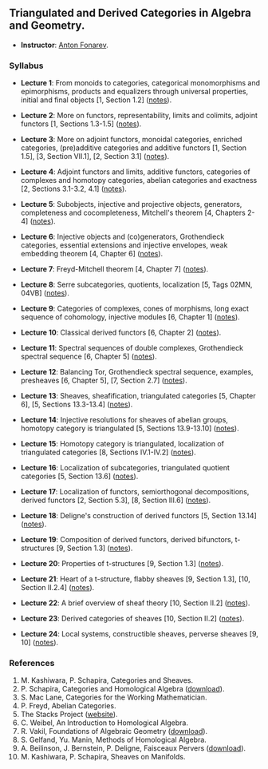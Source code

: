 ## Triangulated and Derived Categories in Algebra and Geometry.

- **Instructor**: [Anton Fonarev](https://homepage.mi-ras.ru/~avfonarev/).

### Syllabus

- **Lecture 1**: From monoids to categories, categorical monomorphisms and epimorphisms, products and equalizers through universal properties, initial and final objects [1, Section 1.2] ([notes](././Lecture-1.pdf)).

- **Lecture 2**: More on functors, representability, limits and colimits, adjoint functors [1, Sections 1.3-1.5] ([notes](././Lecture-2.pdf)).

- **Lecture 3**: More on adjoint functors, monoidal categories, enriched categories, (pre)additive categories and additive functors [1, Section 1.5], [3, Section VII.1], [2, Section 3.1] ([notes](././Lecture-3.pdf)).

- **Lecture 4**: Adjoint functors and limits, additive functors, categories of complexes and homotopy categories, abelian categories and exactness [2, Sections 3.1-3.2, 4.1] ([notes](././Lecture-4.pdf)).

- **Lecture 5**: Subobjects, injective and projective objects, generators, completeness and cocompleteness, Mitchell's theorem [4, Chapters 2-4] ([notes](././Lecture-5.pdf)).

- **Lecture 6**: Injective objects and (co)generators, Grothendieck categories, essential extensions and injective envelopes, weak embedding theorem [4, Chapter 6] ([notes](././Lecture-6.pdf)).

- **Lecture 7**: Freyd-Mitchell theorem [4, Chapter 7] ([notes](././Lecture-7.pdf)).

- **Lecture 8**: Serre subcategories, quotients, localization [5, Tags 02MN, 04VB] ([notes](././Lecture-8.pdf)).

- **Lecture 9**: Categories of complexes, cones of morphisms, long exact sequence of cohomology, injective modules [6, Chapter 1] ([notes](././Lecture-9.pdf)).

- **Lecture 10**: Classical derived functors [6, Chapter 2] ([notes](././Lecture-10.pdf)).

- **Lecture 11**: Spectral sequences of double complexes, Grothendieck spectral sequence [6, Chapter 5] ([notes](././Lecture-11.pdf)).

- **Lecture 12**: Balancing Tor, Grothendieck spectral sequence, examples, presheaves [6, Chapter 5], [7, Section 2.7] ([notes](././Lecture-12.pdf)).

- **Lecture 13**: Sheaves, sheafification, triangulated categories [5, Chapter 6], [5, Sections 13.3-13.4] ([notes](././Lecture-13.pdf)).

- **Lecture 14**: Injective resolutions for sheaves of abelian groups, homotopy category is triangulated [5, Sections 13.9-13.10] ([notes](././Lecture-14.pdf)).

- **Lecture 15**: Homotopy category is triangulated, localization of triangulated categories [8, Sections IV.1-IV.2] ([notes](././Lecture-15.pdf)).

- **Lecture 16**: Localization of subcategories, triangulated quotient categories [5, Section 13.6] ([notes](././Lecture-16.pdf)).

- **Lecture 17**: Localization of functors, semiorthogonal decompositions, derived functors [2, Section 5.3], [8, Section III.6] ([notes](././Lecture-17.pdf)).

- **Lecture 18**: Deligne's construction of derived functors [5, Section 13.14] ([notes](././Lecture-18.pdf)).

- **Lecture 19**: Composition of derived functors, derived bifunctors, t-structures [9, Section 1.3] ([notes](././Lecture-19.pdf)).

- **Lecture 20**: Properties of t-structures [9, Section 1.3] ([notes](././Lecture-20.pdf)).

- **Lecture 21**: Heart of a t-structure, flabby sheaves [9, Section 1.3], [10, Section II.2.4] ([notes](././Lecture-21.pdf)).

- **Lecture 22**: A brief overview of sheaf theory [10, Section II.2] ([notes](././Lecture-22.pdf)).

- **Lecture 23**: Derived categories of sheaves [10, Section II.2] ([notes](././Lecture-23.pdf)).

- **Lecture 24**: Local systems, constructible sheaves, perverse sheaves [9, 10] ([notes](././Lecture-24.pdf)).


### References

1. M. Kashiwara, P. Schapira, Categories and Sheaves.
2. P. Schapira, Categories and Homological Algebra ([download](././Schapira.pdf)).
3. S. Mac Lane, Categories for the Working Mathematician.
4. P. Freyd, Abelian Categories.
5. The Stacks Project ([website](https://stacks.math.columbia.edu)).
6. C. Weibel, An Introduction to Homological Algebra.
7. R. Vakil, Foundations of Algebraic Geometry ([download](././Vakil.pdf)).
8. S. Gelfand, Yu. Manin, Methods of Homological Algebra.
9. A. Beilinson, J. Bernstein, P. Deligne, Faisceaux Pervers ([download](././BBD.pdf)).
10. M. Kashiwara, P. Schapira, Sheaves on Manifolds.
